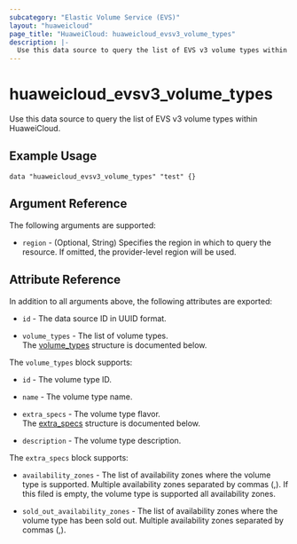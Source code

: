 ```yaml
---
subcategory: "Elastic Volume Service (EVS)"
layout: "huaweicloud"
page_title: "HuaweiCloud: huaweicloud_evsv3_volume_types"
description: |-
  Use this data source to query the list of EVS v3 volume types within HuaweiCloud.
---
```


# huaweicloud_evsv3_volume_types

Use this data source to query the list of EVS v3 volume types within HuaweiCloud.

## Example Usage

```hcl
data "huaweicloud_evsv3_volume_types" "test" {}
```

## Argument Reference

The following arguments are supported:

* `region` - (Optional, String) Specifies the region in which to query the resource.
  If omitted, the provider-level region will be used.

## Attribute Reference

In addition to all arguments above, the following attributes are exported:

* `id` - The data source ID in UUID format.

* `volume_types` - The list of volume types.  
  The [volume_types](#volume_types_struct) structure is documented below.

<a name="volume_types_struct"></a>
The `volume_types` block supports:

* `id` - The volume type ID.

* `name` - The volume type name.

* `extra_specs` - The volume type flavor.  
  The [extra_specs](#extra_specs_struct) structure is documented below.

* `description` - The volume type description.

<a name="extra_specs_struct"></a>
The `extra_specs` block supports:

* `availability_zones` - The list of availability zones where the volume type is supported.
  Multiple availability zones separated by commas (,).
  If this filed is empty, the volume type is supported all availability zones.

* `sold_out_availability_zones` - The list of availability zones where the volume type has been sold out.
  Multiple availability zones separated by commas (,).
